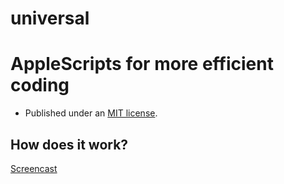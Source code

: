 universal
=========

# AppleScripts for more efficient coding

* Published under an [MIT license](http://www.opensource.org/licenses/mit-license.html).

## How does it work?
<a href='http://youtu.be/Vot7-Shm79s'>Screencast</a>


